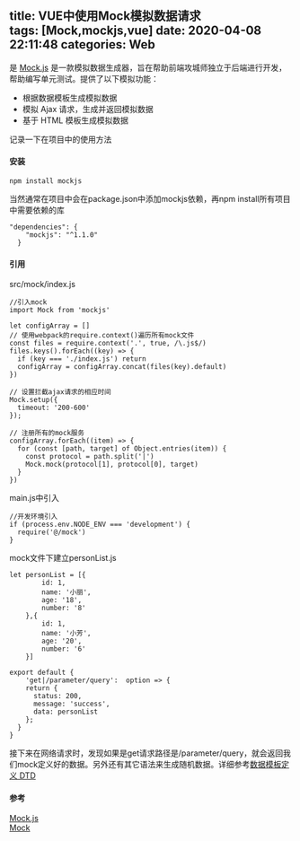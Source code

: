title: VUE中使用Mock模拟数据请求  
tags: [Mock,mockjs,vue]
date: 2020-04-08 22:11:48
categories: Web
---

是
[Mock.js](https://github.com/nuysoft/Mock) 是一款模拟数据生成器，旨在帮助前端攻城师独立于后端进行开发，帮助编写单元测试。提供了以下模拟功能：

- 根据数据模板生成模拟数据
- 模拟 Ajax 请求，生成并返回模拟数据
- 基于 HTML 模板生成模拟数据

记录一下在项目中的使用方法
####  安装  

```
npm install mockjs
```

当然通常在项目中会在package.json中添加mockjs依赖，再npm install所有项目中需要依赖的库

```
"dependencies": {
    "mockjs": "^1.1.0"
  }
```

####  引用

src/mock/index.js
```
//引入mock
import Mock from 'mockjs'

let configArray = []
// 使用webpack的require.context()遍历所有mock文件
const files = require.context('.', true, /\.js$/)
files.keys().forEach((key) => {
  if (key === './index.js') return
  configArray = configArray.concat(files(key).default)
})

// 设置拦截ajax请求的相应时间
Mock.setup({
  timeout: '200-600'
});

// 注册所有的mock服务
configArray.forEach((item) => {
  for (const [path, target] of Object.entries(item)) {
    const protocol = path.split('|')
    Mock.mock(protocol[1], protocol[0], target)
  }
})
```

main.js中引入

```
//开发环境引入
if (process.env.NODE_ENV === 'development') {
  require('@/mock')
}
```

mock文件下建立personList.js  
```
let personList = [{
        id: 1,
        name: '小丽',
        age: '18',
        number: '8'
    },{
        id: 1,
        name: '小芳',
        age: '20',
        number: '6'
    }]

export default {
    'get|/parameter/query':  option => {
    return {
      status: 200,
      message: 'success',
      data: personList
    };
  }
}
```

接下来在网络请求时，发现如果是get请求路径是/parameter/query，就会返回我们mock定义好的数据。另外还有其它语法来生成随机数据。详细参考[数据模板定义 DTD](http://mockjs.com/0.1/#%E6%95%B0%E6%8D%AE%E6%A8%A1%E6%9D%BF%E5%AE%9A%E4%B9%89%20DTD)

#### 参考  
 [Mock.js](http://mockjs.com)  
 [Mock](https://github.com/nuysoft/Mock)
